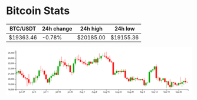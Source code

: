 # Bitcoin Stats

BTC/USDT|24h change|24h high|24h low|
|---|---|---|---|
|$19363.46|-0.78%|$20185.00|$19155.36|

<img src="./chart.svg">

